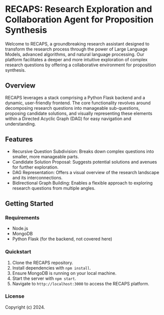 # RECAPS: Research Exploration and Collaboration Agent for Proposition Synthesis

Welcome to RECAPS, a groundbreaking research assistant designed to transform the research process through the power of Large Language Models, advanced algorithms, and natural language processing. Our platform facilitates a deeper and more intuitive exploration of complex research questions by offering a collaborative environment for proposition synthesis.

## Overview

RECAPS leverages a stack comprising a Python Flask backend and a dynamic, user-friendly frontend. The core functionality revolves around decomposing research questions into manageable sub-questions, proposing candidate solutions, and visually representing these elements within a Directed Acyclic Graph (DAG) for easy navigation and understanding.

## Features

- Recursive Question Subdivision: Breaks down complex questions into smaller, more manageable parts.
- Candidate Solution Proposal: Suggests potential solutions and avenues for further exploration.
- DAG Representation: Offers a visual overview of the research landscape and its interconnections.
- Bidirectional Graph Building: Enables a flexible approach to exploring research questions from multiple angles.

## Getting Started

### Requirements

- Node.js
- MongoDB
- Python Flask (for the backend, not covered here)

### Quickstart

1. Clone the RECAPS repository.
2. Install dependencies with `npm install`.
3. Ensure MongoDB is running on your local machine.
4. Start the server with `npm start`.
5. Navigate to `http://localhost:3000` to access the RECAPS platform.

### License

Copyright (c) 2024.